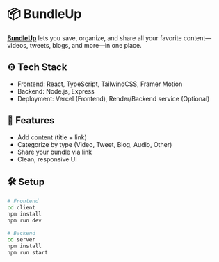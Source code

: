 # 📦 BundleUp

[**BundleUp**](https://bundleup.vercel.app) lets you save, organize, and share all your favorite content—videos, tweets, blogs, and more—in one place.

## ⚙️ Tech Stack

- Frontend: React, TypeScript, TailwindCSS, Framer Motion
- Backend: Node.js, Express
- Deployment: Vercel (Frontend), Render/Backend service (Optional)

## 🚀 Features

- Add content (title + link)
- Categorize by type (Video, Tweet, Blog, Audio, Other)
- Share your bundle via link
- Clean, responsive UI

## 🛠 Setup

```bash
# Frontend
cd client
npm install
npm run dev

# Backend
cd server
npm install
npm run start
